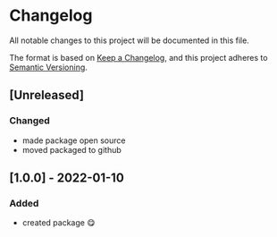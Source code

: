 # Changelog
All notable changes to this project will be documented in this file.

The format is based on [Keep a Changelog](https://keepachangelog.com/en/1.0.0/),
and this project adheres to [Semantic Versioning](https://semver.org/spec/v2.0.0.html).

## [Unreleased]

### Changed

- made package open source
- moved packaged to github

## [1.0.0] - 2022-01-10
### Added
- created package :yum: 
